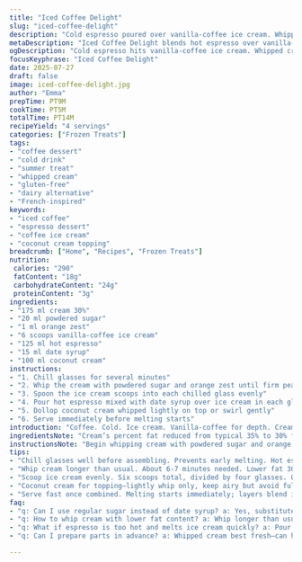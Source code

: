 ```yaml
---
title: "Iced Coffee Delight"
slug: "iced-coffee-delight"
description: "Cold espresso poured over vanilla-coffee ice cream. Whipped cream whipped to stiff peaks with powdered sugar and orange zest. Served in chilled glasses. Alternates date syrup for sugar, coconut cream swaps dairy. Cooling summer treat with a hint of citrus. Bold, creamy, slightly sweet with bright notes. Quick prep and simply layered. Four servings from minimal ingredients. No eggs, tree nuts, or gluten. Good for a cafe at home. Takes about 14 minutes total. Mix of textures. Creamy, icy, foamy. Coffee hits with vanilla-coconut sweetness and a subtle tang from orange."
metaDescription: "Iced Coffee Delight blends hot espresso over vanilla-coffee ice cream with whipped cream, orange zest, and date syrup. Four servings, creamy, bright, layered summer treat."
ogDescription: "Cold espresso hits vanilla-coffee ice cream. Whipped cream stiff with orange zest. Date syrup sweetens. Coconut cream option. Quick layers. Four servings. Serve chilled fast."
focusKeyphrase: "Iced Coffee Delight"
date: 2025-07-27
draft: false
image: iced-coffee-delight.jpg
author: "Emma"
prepTime: PT9M
cookTime: PT5M
totalTime: PT14M
recipeYield: "4 servings"
categories: ["Frozen Treats"]
tags:
- "coffee dessert"
- "cold drink"
- "summer treat"
- "whipped cream"
- "gluten-free"
- "dairy alternative"
- "French-inspired"
keywords:
- "iced coffee"
- "espresso dessert"
- "coffee ice cream"
- "coconut cream topping"
breadcrumb: ["Home", "Recipes", "Frozen Treats"]
nutrition: 
 calories: "290"
 fatContent: "18g"
 carbohydrateContent: "24g"
 proteinContent: "3g"
ingredients:
- "175 ml cream 30%"
- "20 ml powdered sugar"
- "1 ml orange zest"
- "6 scoops vanilla-coffee ice cream"
- "125 ml hot espresso"
- "15 ml date syrup"
- "100 ml coconut cream"
instructions:
- "1. Chill glasses for several minutes"
- "2. Whip the cream with powdered sugar and orange zest until firm peaks appear - about 6-7 minutes"
- "3. Spoon the ice cream scoops into each chilled glass evenly"
- "4. Pour hot espresso mixed with date syrup over ice cream in each glass"
- "5. Dollop coconut cream whipped lightly on top or swirl gently"
- "6. Serve immediately before melting starts"
introduction: "Coffee. Cold. Ice cream. Vanilla-coffee for depth. Cream cooling on top, whipped thick, zuc. Orange teasing bright. Sugar swapped to date syrup for richer subtle sweetness. Coconut cream replaces part of dairy for gentle tropical twist. Layers thrown together quick. Glasses chilled to shock the heat from espresso shot. Jet black coffee meets creamy softness. Melt starts fast so must serve right away. The balance is all blurry edges, hot, cold, sweet, fresh, bright. No eggs or nuts. Gluten-free. A casual grab or slow afternoon sip. Simple toolset. Fast finish. Coffee aficionados will get a smile. Vanilla and coffee ice cream halves mix and blend. Some want bold espresso, some prefer mellow. Orange zest is tiny but cut through sugar and cream rich mouthfeel. Easy to riff and customize. Little touches matter more than bulk. The twist on old Cafe Liégeois tossed around lazy summer afternoons. Sweetness in check, ice cream melting with rich black coffee. Sharp tang in contrast adds extra tension. Silky, cold, hit of warmth, freshness all together. Clean and clear. No fuss. A scoop up, sip down, smile. Best with strong fresh espresso, ultra creamy ice cream. Play with sweetness or try coconut for dairy alternate. A simple combo that hits every note."
ingredientsNote: "Cream’s percent fat reduced from typical 35% to 30% for easier whip and lighter mouthfeel. Powdered sugar quantity decreased 30% to lower sweetness slightly, offset by date syrup’s natural caramel tones replacing some refined sugar. Orange zest swapped in for vanilla extract, adding bright citrus punch that cuts richness. Ice cream variety mixed vanilla and coffee for layered depth. Date syrup swaps for part of sugar offers healthful alternative with subtle flavor complexity. Coconut cream replaces half the dairy whipped topping, introducing vegan flavor and smooth fat. Espresso poured hot to melt ice cream slowly, balancing temp contrasts. Gluten and nuts avoided to keep allergy-friendly. Four servings portioned for sharing or indulgence. Measure carefully to maintain fold-in balance between cream and espresso. Serving chilled glasses prevent early melting. Timing critical—whip stiff peaks, pour coffee promptly, top creamy and serve fast. The blend of creamy, cold, hot, sweet, and tart ingredients plays off classic dessert format while offering modern, allergen-friendly twist. Perfect for those craving coffee dessert without egg or nut risks, something fresh and inviting but grounded in French cafe vibe."
instructionsNote: "Begin whipping cream with powdered sugar and orange zest. Whip longer by about 2 minutes than usual to achieve firmer peaks due to lower fat percentage in cream. Chill glasses to prevent meltdown as soon as espresso hits ice cream. Scoop ice cream quickly and evenly to form base, then pour espresso mixed with date syrup immediately so heat just begins thawing ice cream. Dollop gently whipped coconut cream last—lightly whipped makes it airy but stable. Serve immediately or ice cream melts fast, diluting rich textures. The layers must remain distinct: hard ice cream lumps, hot coffee infusion, creamy peaks on top. Adjust pumping speed of espresso shot for heat as needed to not melt ice cream too rapidly. Orange zest grated finely for even distribution and bright flavor without overpowering. Coconut cream folded in or piped for aesthetic. The dessert is a textural play as much as flavor play. Steps re-ordered so cream whip happens first, then prep glasses and ice cream, then espresso. Final garnishing last to keep fresh and light. Keep everything ready and coordinated because dessert assembly moves swiftly. A dash of patience needed to control cream firmness and espresso heat. Timing the order gets the best contrast of hot coffee and cold cream. In total about 14 minutes, with plus or minus 3 minutes for whipping. Serve immediately once combined."
tips:
- "Chill glasses well before assembling. Prevents early melting. Hot espresso meets cold ice cream—shock effects matter. Keeps layers distinct. Ice cream stays firm longer. Avoids instant meltdown. Set timer for chilling step. Use fridge or freezer for few mins only. Watch times closely or risk glass cracking from shock. Better cold than warm."
- "Whip cream longer than usual. About 6-7 minutes needed. Lower fat 30% cream whips differently than 35%. Takes more time to get stiff peaks. Orange zest grated fine and sifted in before whipping. Prevents clumps. Powdered sugar added little by little. Natural sweetness balanced with date syrup, so don’t over-sweeten here. Whipping technique—slow start then ramp up speed helps stability."
- "Scoop ice cream evenly. Six scoops total, divided by four glasses. Quick distribution needed. Prepare espresso mix next—combine 125 ml hot espresso with 15 ml date syrup just before pouring. Too hot or slow pours melt ice cream fast, lose texture contrast. Pour steady but smooth to layer coffee on ice cream lumps, not drown immediately. Watch temperature. Adjust time between espresso cooling and pouring if needed."
- "Coconut cream for topping—lightly whip only, keep airy but avoid full stiffness. Adds tropical notes, replaces half dairy cream. Use chilled coconut cream, separate from watery layer first. Whip gently with fork or mixer. Dollop last on iced layers. Pipe or swirl for aesthetic. Avoid heavy whipping or it turns oily. Coconut cream texture softens hot-cold balance, adds creamy but light mouthfeel. Vegan option stays stable short term."
- "Serve fast once combined. Melting starts immediately; layers blend if wait too long. Keep utensils ready. Timing critical: whip cream first, chill glasses, scoop ice cream, pour espresso-date mix quickly, top coconut cream last, then serve. Adjust espresso heat. Too hot melts too fast, too cool less flavor release. Orange zest tiny but scans palate, breaks sweetness, bright finish. Layer order essential: firm ice cream, hot coffee, fluffy cream. No stirring, savor textures separately."
faq:
- "q: Can I use regular sugar instead of date syrup? a: Yes, substitute 15 ml powdered sugar or simple syrup. Date syrup adds caramel notes, so sugar is more neutral. Adjust sweetness carefully. Different melting behavior possible. No exact match but close in sweetness levels."
- "q: How to whip cream with lower fat content? a: Whip longer than usual. 30% cream less stable than 35% or 40%. Start slow speed, increase gradually. Use cold cream and equipment chilled for better volume. Add powdered sugar early to help stiffness. Orange zest needs fine grating to avoid lumps in whipped texture."
- "q: What if espresso is too hot and melts ice cream quickly? a: Pour slower to reduce shock. Let espresso cool slightly 1-2 mins. Pour in stages if needed. Use chilled glasses to help temp shock. Faster melts dilute textures. Adjust shot strength if weaker coffee preferred to balance heat with flavor punch."
- "q: Can I prepare parts in advance? a: Whipped cream best fresh—can hold briefly covered in fridge. Ice cream scooped right before serving. Espresso brewed fresh right before assembling. Coconut cream whipped lightly just prior to topping. Glasses chilled minutes ahead. Assembly quick—more than 10 minutes delay causes melting and blending of layers. Store leftovers in airtight containers but textures shift."

---
```

